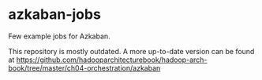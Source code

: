azkaban-jobs
============
Few example jobs for Azkaban.

This repository is mostly outdated. A more up-to-date version can be found at https://github.com/hadooparchitecturebook/hadoop-arch-book/tree/master/ch04-orchestration/azkaban
